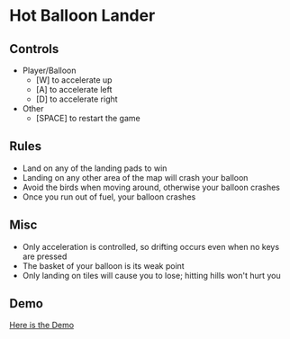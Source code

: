 # Hot Balloon Lander

## Controls
- Player/Balloon
  - [W] to accelerate up
  - [A] to accelerate left
  - [D] to accelerate right
- Other
  - [SPACE] to restart the game

## Rules
- Land on any of the landing pads to win
- Landing on any other area of the map will crash your balloon
- Avoid the birds when moving around, otherwise your balloon crashes
- Once you run out of fuel, your balloon crashes

## Misc
- Only acceleration is controlled, so drifting occurs even when no keys are pressed
- The basket of your balloon is its weak point
- Only landing on tiles will cause you to lose; hitting hills won't hurt you

## Demo
[Here is the Demo](https://drive.google.com/file/d/1rS5FYtg317zVxAJT4SvOJ03AGbBgm8rJ/view?usp=sharing)
